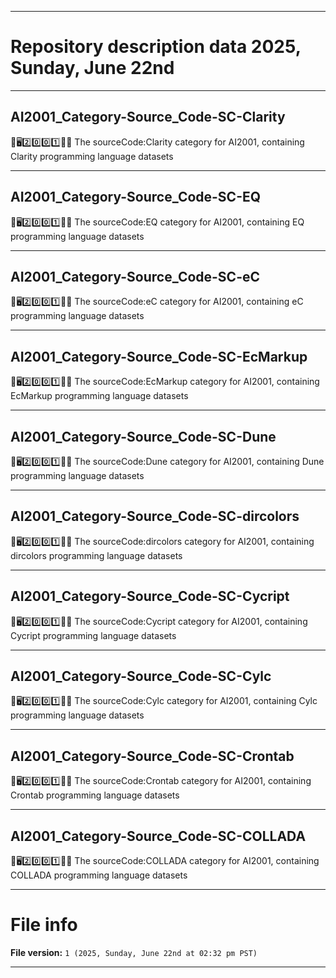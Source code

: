
***

# Repository description data 2025, Sunday, June 22nd

---

## AI2001_Category-Source_Code-SC-Clarity

🧠️🖥️2️⃣️0️⃣️0️⃣️1️⃣️💾️📜️ The sourceCode:Clarity category for AI2001, containing Clarity programming language datasets

---

## AI2001_Category-Source_Code-SC-EQ

🧠️🖥️2️⃣️0️⃣️0️⃣️1️⃣️💾️📜️ The sourceCode:EQ category for AI2001, containing EQ programming language datasets

---

## AI2001_Category-Source_Code-SC-eC

🧠️🖥️2️⃣️0️⃣️0️⃣️1️⃣️💾️📜️ The sourceCode:eC category for AI2001, containing eC programming language datasets

---

## AI2001_Category-Source_Code-SC-EcMarkup

🧠️🖥️2️⃣️0️⃣️0️⃣️1️⃣️💾️📜️ The sourceCode:EcMarkup category for AI2001, containing EcMarkup programming language datasets

---

## AI2001_Category-Source_Code-SC-Dune

🧠️🖥️2️⃣️0️⃣️0️⃣️1️⃣️💾️📜️ The sourceCode:Dune category for AI2001, containing Dune programming language datasets

---

## AI2001_Category-Source_Code-SC-dircolors

🧠️🖥️2️⃣️0️⃣️0️⃣️1️⃣️💾️📜️ The sourceCode:dircolors category for AI2001, containing dircolors programming language datasets

---

## AI2001_Category-Source_Code-SC-Cycript

🧠️🖥️2️⃣️0️⃣️0️⃣️1️⃣️💾️📜️ The sourceCode:Cycript category for AI2001, containing Cycript programming language datasets

---

## AI2001_Category-Source_Code-SC-Cylc

🧠️🖥️2️⃣️0️⃣️0️⃣️1️⃣️💾️📜️ The sourceCode:Cylc category for AI2001, containing Cylc programming language datasets

---

## AI2001_Category-Source_Code-SC-Crontab

🧠️🖥️2️⃣️0️⃣️0️⃣️1️⃣️💾️📜️ The sourceCode:Crontab category for AI2001, containing Crontab programming language datasets

---

## AI2001_Category-Source_Code-SC-COLLADA

🧠️🖥️2️⃣️0️⃣️0️⃣️1️⃣️💾️📜️ The sourceCode:COLLADA category for AI2001, containing COLLADA programming language datasets

***

# File info

**File version:** `1 (2025, Sunday, June 22nd at 02:32 pm PST)`

***

